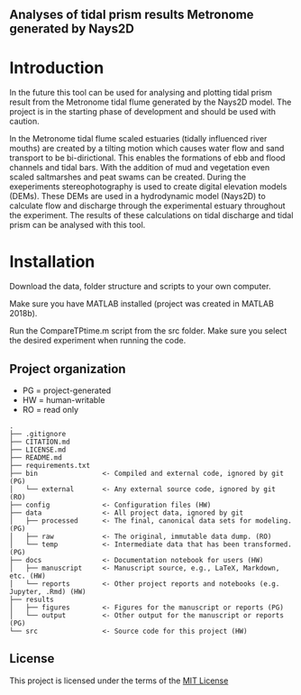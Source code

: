 ## Analyses of tidal prism results Metronome generated by Nays2D

# Introduction
In the future this tool can be used for analysing and plotting tidal prism result from the Metronome tidal flume generated by the Nays2D model. The project is in the starting phase of development and should be used with caution. 

In the Metronome tidal flume scaled estuaries (tidally influenced river mouths) are created by a tilting motion which causes water flow and sand transport to be bi-dirictional. This enables the formations of ebb and flood channels and tidal bars. With the addition of mud and vegetation even scaled saltmarshes and peat swams can be created. During the exeperiments stereophotography is used to create digital elevation models (DEMs). These DEMs are used in a hydrodynamic model (Nays2D) to calculate flow and discharge through the experimental estuary throughout the experiment. The results of these calculations on tidal discharge and tidal prism can be analysed with this tool.

# Installation
Download the data, folder structure and scripts to your own computer.

Make sure you have MATLAB installed (project was created in MATLAB 2018b).

Run the CompareTPtime.m script from the src folder. Make sure you select the desired experiment when running the code. 

## Project organization
- PG = project-generated
- HW = human-writable
- RO = read only
```
.
├── .gitignore
├── CITATION.md
├── LICENSE.md
├── README.md
├── requirements.txt
├── bin                <- Compiled and external code, ignored by git (PG)
│   └── external       <- Any external source code, ignored by git (RO)
├── config             <- Configuration files (HW)
├── data               <- All project data, ignored by git
│   ├── processed      <- The final, canonical data sets for modeling. (PG)
│   ├── raw            <- The original, immutable data dump. (RO)
│   └── temp           <- Intermediate data that has been transformed. (PG)
├── docs               <- Documentation notebook for users (HW)
│   ├── manuscript     <- Manuscript source, e.g., LaTeX, Markdown, etc. (HW)
│   └── reports        <- Other project reports and notebooks (e.g. Jupyter, .Rmd) (HW)
├── results
│   ├── figures        <- Figures for the manuscript or reports (PG)
│   └── output         <- Other output for the manuscript or reports (PG)
└── src                <- Source code for this project (HW)

```


## License

This project is licensed under the terms of the [MIT License](/LICENSE.md)
